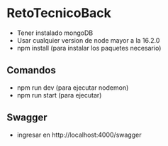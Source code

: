 # RetoTecnicoBack
- Tener instalado mongoDB
- Usar cualquier version de node mayor a la 16.2.0
- npm install (para instalar los paquetes necesario)


## Comandos

- npm run dev (para ejecutar nodemon)
- npm run start (para ejecutar)

## Swagger

- ingresar en http://localhost:4000/swagger